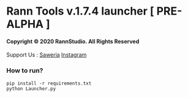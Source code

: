 # Rann Tools v.1.7.4 launcher [ PRE-ALPHA ]
#### Copyright &copy; 2020 RannStudio. All Rights Reserved
Support Us :
[Saweria](https://saweria.co/rannX "Donate")
[Instagram](https://instagram.com/fikran2906 "Follow")

### How to run?
```
pip install -r requirements.txt
python Launcher.py
```
